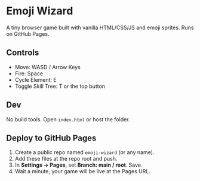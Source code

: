 # Emoji Wizard


A tiny browser game built with vanilla HTML/CSS/JS and emoji sprites. Runs on GitHub Pages.


## Controls
- Move: WASD / Arrow Keys
- Fire: Space
- Cycle Element: E
- Toggle Skill Tree: T or the top button


## Dev
No build tools. Open `index.html` or host the folder.


## Deploy to GitHub Pages
1. Create a public repo named `emoji-wizard` (or any name).
2. Add these files at the repo root and push.
3. In **Settings → Pages**, set **Branch: main / root**. Save.
4. Wait a minute; your game will be live at the Pages URL.
